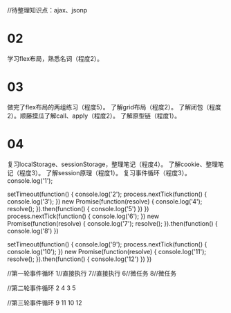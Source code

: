 //待整理知识点：ajax、jsonp

# 02
学习flex布局，熟悉名词（程度2）。

# 03
做完了flex布局的两组练习（程度5）。
了解grid布局（程度2）。
了解闭包（程度2）。顺藤摸瓜了解call、apply（程度2）。
了解原型链（程度1）。

# 04
复习localStorage、sessionStorage，整理笔记（程度4）。
了解cookie、整理笔记（程度3）。
了解session原理（程度1）。
复习事件循环（程度3）。
console.log('1');

setTimeout(function() {
    console.log('2');
    process.nextTick(function() {
        console.log('3');
    })
    new Promise(function(resolve) {
        console.log('4');
        resolve();
    }).then(function() {
        console.log('5')
    })
})
process.nextTick(function() {
    console.log('6');
})
new Promise(function(resolve) {
    console.log('7');
    resolve();
}).then(function() {
    console.log('8')
})

setTimeout(function() {
    console.log('9');
    process.nextTick(function() {
        console.log('10');
    })
    new Promise(function(resolve) {
        console.log('11');
        resolve();
    }).then(function() {
        console.log('12')
    })
})


//第一轮事件循环
1//直接执行
7//直接执行
6//微任务
8//微任务

//第二轮事件循环
2
4
3
5

//第三轮事件循环
9
11
10
12
